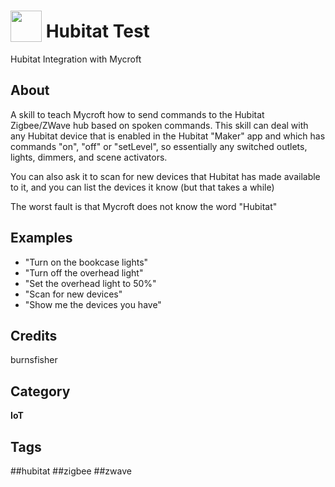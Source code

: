 # <img src="https://raw.githack.com/FortAwesome/Font-Awesome/master/svgs/solid/robot.svg" card_color="#22A7F0" width="50" height="50" style="vertical-align:bottom"/> Hubitat Test
Hubitat Integration with Mycroft

## About
A skill to teach Mycroft how to send commands to the Hubitat Zigbee/ZWave hub based on spoken 
commands.  This skill can deal with any Hubitat device that is enabled in the Hubitat "Maker" app
and which has commands "on", "off" or "setLevel", so essentially any switched outlets, lights,
dimmers, and scene activators.

You can also ask it to scan for new devices that Hubitat has made available to it, and you can
list the devices it know (but that takes a while)

The worst fault is that Mycroft does not know the word "Hubitat"

## Examples
* "Turn on the bookcase lights"
* "Turn off the overhead light"
* "Set the overhead light to 50%"
* "Scan for new devices"
* "Show me the devices you have"

## Credits
burnsfisher

## Category
**IoT**

## Tags
##hubitat
##zigbee
##zwave

